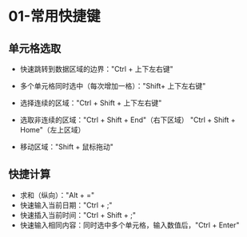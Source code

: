 # 01-常用快捷键

## 单元格选取

- 快速跳转到数据区域的边界："Ctrl + 上下左右键"
- 多个单元格同时选中（每次增加一格）："Shift+ 上下左右键"

- 选择连续的区域："Ctrl + Shift + 上下左右键"
- 选取非连续的区域："Ctrl + Shift + End"（右下区域）  "Ctrl + Shift + Home"（左上区域）
- 移动区域："Shift + 鼠标拖动"



## 快捷计算

- 求和（纵向）："Alt + =" 
- 快速输入当前日期："Ctrl + ;"
- 快速插入当前时间："Ctrl + Shift + ;"
- 快速输入相同内容：同时选中多个单元格，输入数值后，"Ctrl + Enter"

